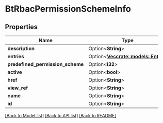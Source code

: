 # BtRbacPermissionSchemeInfo

## Properties

Name | Type | Description | Notes
------------ | ------------- | ------------- | -------------
**description** | Option<**String**> |  | [optional]
**entries** | Option<[**Vec<crate::models::Entry>**](Entry.md)> |  | [optional]
**predefined_permission_scheme** | Option<**i32**> |  | [optional]
**active** | Option<**bool**> |  | [optional]
**href** | Option<**String**> |  | [optional]
**view_ref** | Option<**String**> |  | [optional]
**name** | Option<**String**> |  | [optional]
**id** | Option<**String**> |  | [optional]

[[Back to Model list]](../README.md#documentation-for-models) [[Back to API list]](../README.md#documentation-for-api-endpoints) [[Back to README]](../README.md)


